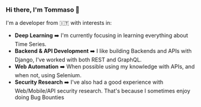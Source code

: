 ### Hi there, I'm Tommaso 👋

<!--
**heytdep/heytdep** is a ✨ _special_ ✨ repository because its `README.md` (this file) appears on your GitHub profile.

Here are some ideas to get you started:

- 🔭 I’m currently working on ...
- 🌱 I’m currently learning ...
- 👯 I’m looking to collaborate on ...
- 🤔 I’m looking for help with ...
- 💬 Ask me about ...
- 📫 How to reach me: ...
- 😄 Pronouns: ...
- ⚡ Fun fact: ...
-->

I'm a developer from 🇮🇹 with interests in:

- **Deep Learning** :arrow_right: I'm currently focusing in learning everything about Time Series.
- **Backend & API Development** :arrow_right: I like building Backends and APIs with Django, I've worked with both REST and GraphQL.
- **Web Automation** :arrow_right: When possible using my knowledge with APIs, and when not, using Selenium.
- **Security Research** :arrow_right: I've also had a good experience with Web/Mobile/API security research. That's because I sometimes enjoy doing Bug Bounties
